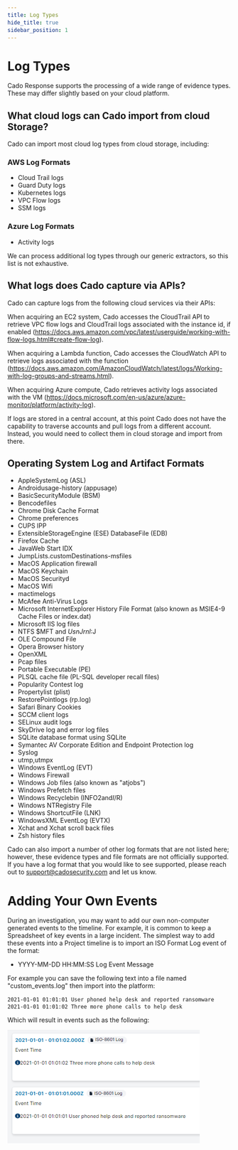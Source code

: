 ```yaml
---
title: Log Types
hide_title: true
sidebar_position: 1
---
```


# Log Types
Cado Response supports the processing of a wide range of evidence types.  These may differ slightly based on your cloud platform.

## What cloud logs can Cado import from cloud Storage?
Cado can import most cloud log types from cloud storage, including:

### AWS Log Formats
- Cloud Trail logs
- Guard Duty logs
- Kubernetes logs
- VPC Flow logs
- SSM logs

### Azure Log Formats
- Activity logs

We can process additional log types through our generic extractors, so this list is not exhaustive.

## What logs does Cado capture via APIs?

Cado can capture logs from the following cloud services via their APIs:

When acquiring an EC2 system, Cado accesses the CloudTrail API to retrieve VPC flow logs and CloudTrail logs associated with the instance id, if enabled (https://docs.aws.amazon.com/vpc/latest/userguide/working-with-flow-logs.html#create-flow-log).

When acquiring a Lambda function, Cado accesses the CloudWatch API to retrieve logs associated with the function (https://docs.aws.amazon.com/AmazonCloudWatch/latest/logs/Working-with-log-groups-and-streams.html).

When acquiring Azure compute, Cado retrieves activity logs associated with the VM (https://docs.microsoft.com/en-us/azure/azure-monitor/platform/activity-log).

If logs are stored in a central account, at this point Cado does not have the capability to traverse accounts and pull logs from a different account. Instead, you would need to collect them in cloud storage and import from there.

## Operating System Log and Artifact Formats
- AppleSystemLog (ASL)
- Androidusage-history (appusage)
- BasicSecurityModule (BSM)
- Bencodefiles
- Chrome Disk Cache Format
- Chrome preferences
- CUPS IPP
- ExtensibleStorageEngine (ESE) DatabaseFile (EDB)
- Firefox Cache
- JavaWeb Start IDX
- JumpLists.customDestinations-msfiles
- MacOS Application firewall
- MacOS Keychain
- MacOS Securityd
- MacOS Wifi
- mactimelogs
- McAfee Anti-Virus Logs
- Microsoft InternetExplorer History File Format (also known as MSIE4-9 Cache Files or index.dat)
- Microsoft IIS log files
- NTFS $MFT and $UsnJrnl:$J
- OLE Compound File
- Opera Browser history
- OpenXML
- Pcap files
- Portable Executable (PE) 
- PLSQL cache file (PL-SQL developer recall files)
- Popularity Contest log
- Propertylist (plist)
- RestorePointlogs (rp.log)
- Safari Binary Cookies
- SCCM client logs
- SELinux audit logs
- SkyDrive log and error log files
- SQLite database format using SQLite
- Symantec AV Corporate Edition and Endpoint Protection log
- Syslog
- utmp,utmpx
- Windows EventLog (EVT)
- Windows Firewall
- Windows Job files (also known as "atjobs")
- Windows Prefetch files
- Windows Recyclebin (INFO2and$I/$R)
- Windows NTRegistry File
- Windows ShortcutFile (LNK)
- WindowsXML EventLog (EVTX)
- Xchat and Xchat scroll back files
- Zsh history files

Cado can also import a number of other log formats that are not listed here; however, these evidence types and file formats are not officially supported.  If you have a log format that you would like to see supported, please reach out to support@cadosecurity.com and let us know.

# Adding Your Own Events

During an investigation, you may want to add our own non-computer generated events to the timeline.
For example, it is common to keep a Spreadsheet of key events in a large incident.
The simplest way to add these events into a Project timeline is to import an ISO Format Log event of the format:
* YYYY-MM-DD HH:MM:SS Log Event Message

For example you can save the following text into a file named "custom_events.log" then import into the platform:

```
2021-01-01 01:01:01 User phoned help desk and reported ransomware
2021-01-01 01:01:02 Three more phone calls to help desk
```

Which will result in events such as the following:

![Custom logs imported into Cado](/img/custom_log.png)


